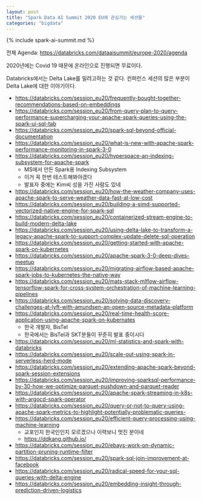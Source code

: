 ```yaml
---
layout: post
title: "Spark Data AI Summit 2020 EU에 관심가는 세션들"
categories: "bigdata"
---
```


{% include spark-ai-summit.md %}

전체 Agenda: https://databricks.com/dataaisummit/europe-2020/agenda

2020년에는 Covid 19 때문에 온라인으로 진행되면 무료이다.

Databricks에서는 Delta Lake를 밀려고하는 것 같다. 컨퍼런스 세션의 많은 부분이 Delta Lake에 대한 이야기이다.

- https://databricks.com/session_eu20/frequently-bought-together-recommendations-based-on-embeddings
- https://databricks.com/session_eu20/from-query-plan-to-query-performance-supercharging-your-apache-spark-queries-using-the-spark-ui-sql-tab
- https://databricks.com/session_eu20/spark-sql-beyond-official-documentation
- https://databricks.com/session_eu20/what-is-new-with-apache-spark-performance-monitoring-in-spark-3-0
- https://databricks.com/session_eu20/hyperspace-an-indexing-subsystem-for-apache-spark
    - MS에서 만든 Spark용 Indexing Subsystem
    - 이거 꼭 한번 테스트해봐야겠다
    - 발표자 중에는 Kim씨 성을 가진 사람도 있네
- https://databricks.com/session_eu20/how-the-weather-company-uses-apache-spark-to-serve-weather-data-fast-at-low-cost
- https://databricks.com/session_eu20/building-a-simd-supported-vectorized-native-engine-for-spark-sql
- https://databricks.com/session_eu20/containerized-stream-engine-to-build-modern-delta-lake
- https://databricks.com/session_eu20/using-delta-lake-to-transform-a-legacy-apache-spark-to-support-complex-update-delete-sql-operation
- https://databricks.com/session_eu20/getting-started-with-apache-spark-on-kubernetes
- https://databricks.com/session_eu20/apache-spark-3-0-deep-dives-meetup
- https://databricks.com/session_eu20/migrating-airflow-based-apache-spark-jobs-to-kubernetes-the-native-way
- https://databricks.com/session_eu20/mats-stack-mlflow-airflow-tensorflow-spark-for-cross-system-orchestration-of-machine-learning-pipelines
- https://databricks.com/session_eu20/solving-data-discovery-challenges-at-lyft-with-amundsen-an-open-source-metadata-platform
- https://databricks.com/session_eu20/real-time-health-score-application-using-apache-spark-on-kubernates
    - 한국 개발자, BisTel
    - 한국에서는 BisTel과 SKT분들이 꾸준히 발표 중이시다
- https://databricks.com/session_eu20/ml-statistics-and-spark-with-databricks
- https://databricks.com/session_eu20/scale-out-using-spark-in-serverless-herd-mode
- https://databricks.com/session_eu20/extending-apache-spark-beyond-spark-session-extensions
- https://databricks.com/session_eu20/improving-sparksql-performance-by-30-how-we-optimize-parquet-pushdown-and-parquet-reader
- https://databricks.com/session_eu20/apache-spark-streaming-in-k8s-with-argocd-spark-operator
- https://databricks.com/session_eu20/query-or-not-to-query-using-apache-spark-metrics-to-highlight-potentially-problematic-queries-
- https://databricks.com/session_eu20/efficient-query-processing-using-machine-learning
    - 교포인지 한국인인지 모르겠으나 이력보니 멋진 분이네
    - https://ddkang.github.io/
- https://databricks.com/session_eu20/ebays-work-on-dynamic-partition-pruning-runtime-filter
- https://databricks.com/session_eu20/spark-sql-join-improvement-at-facebook
- https://databricks.com/session_eu20/radical-speed-for-your-sql-queries-with-delta-engine
- https://databricks.com/session_eu20/embedding-insight-through-prediction-driven-logistics
